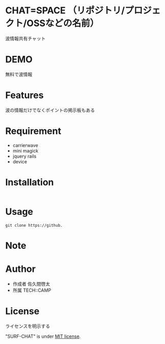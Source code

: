 # CHAT=SPACE （リポジトリ/プロジェクト/OSSなどの名前）
 
波情報共有チャット
 
# DEMO
 
無料で波情報
 
# Features
 
波の情報だけでなくポイントの掲示板もある
 
# Requirement
 
* carrierwave
* mini magick
* jquery rails
* device

# Installation
 

 
```

```
 
# Usage
 

 
```
git clone https://github.

```
 
# Note
 
 
# Author
 

 
* 作成者 佐久間啓太
* 所属 TECH::CAMP
 
# License
ライセンスを明示する
 
"SURF-CHAT" is under [MIT license]().
 

 